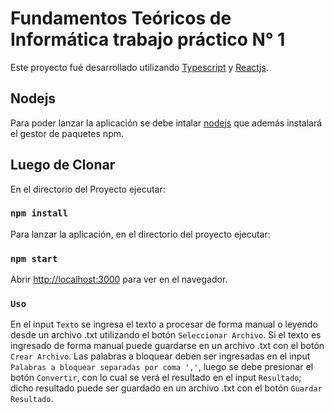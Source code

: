 # Fundamentos Teóricos de Informática trabajo práctico N° 1

Este proyecto fué desarrollado utilizando [Typescript](https://www.typescriptlang.org/) y [Reactjs](https://es.reactjs.org/).

## Nodejs

Para poder lanzar la aplicación se debe intalar [nodejs](https://nodejs.org/es/) que además instalará el gestor de paquetes npm.

## Luego de Clonar

En el directorio del Proyecto ejecutar:

### `npm install`

Para lanzar la aplicación, en el directorio del proyecto ejecutar:

### `npm start`

Abrir [http://localhost:3000](http://localhost:3000) para ver en el navegador.

### `Uso`

En el input `Texto` se ingresa el texto a procesar de forma manual o leyendo desde un archivo .txt utilizando el botón
`Seleccionar Archivo`. Si el texto es ingresado de forma manual puede guardarse en un archivo .txt con el botón `Crear Archivo`.
Las palabras a bloquear deben ser ingresadas en el input `Palabras a bloquear separadas por coma ','`, luego se debe presionar
el botón `Convertir`, con lo cual se verá el resultado en el input `Resultado`; dicho resultado puede ser guardado en un archivo 
.txt con el botón `Guardar Resultado`.
